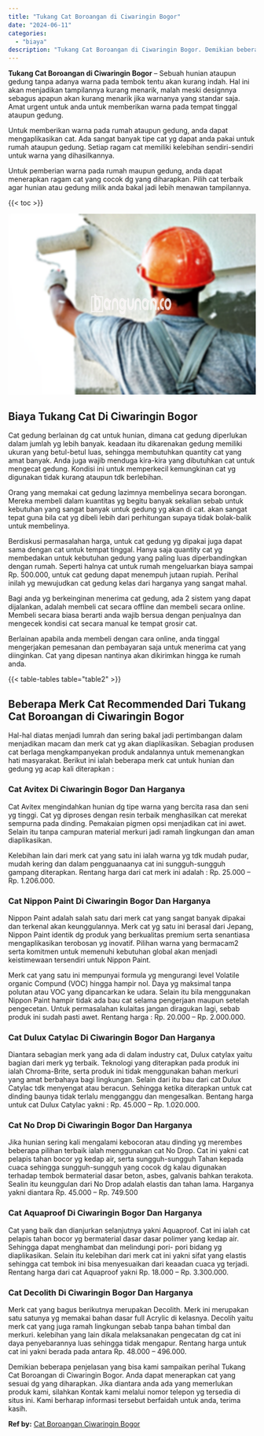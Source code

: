 ```yaml
---
title: "Tukang Cat Boroangan di Ciwaringin Bogor"
date: "2024-06-11"
categories: 
  - "biaya"
description: "Tukang Cat Boroangan di Ciwaringin Bogor. Demikian beberapa penjelasan yang bisa kami sampaikan perihal Tukang Cat Boroangan di Ciwaringin Bogor. Anda dapat..."
---
```


**Tukang Cat Boroangan di Ciwaringin Bogor** – Sebuah hunian ataupun gedung tanpa adanya warna pada tembok tentu akan kurang indah. Hal ini akan menjadikan tampilannya kurang menarik, malah meski designnya sebagus apapun akan kurang menarik jika warnanya yang standar saja. Amat urgent untuk anda untuk memberikan warna pada tempat tinggal ataupun gedung.

Untuk memberikan warna pada rumah ataupun gedung, anda dapat mengaplikasikan cat. Ada sangat banyak tipe cat yg dapat anda pakai untuk rumah ataupun gedung. Setiap ragam cat memiliki kelebihan sendiri-sendiri untuk warna yang dihasilkannya.

Untuk pemberian warna pada rumah maupun gedung, anda dapat menerapkan ragam cat yang cocok dg yang diharapkan. Pilih cat terbaik agar hunian atau gedung milik anda bakal jadi lebih menawan tampilannya.

{{< toc >}}

![Tukang Cat Boroangan di Ciwaringin Bogor](/images/jasa-cat-murah23.png)

## Biaya Tukang Cat Di Ciwaringin Bogor

Cat gedung berlainan dg cat untuk hunian, dimana cat gedung diperlukan dalam jumlah yg lebih banyak. keadaan itu dikarenakan gedung memiliki ukuran yang betul-betul luas, sehingga membutuhkan quantity cat yang amat banyak. Anda juga wajib menduga kira-kira yang dibutuhkan cat untuk mengecat gedung. Kondisi ini untuk memperkecil kemungkinan cat yg digunakan tidak kurang ataupun tdk berlebihan.

Orang yang memakai cat gedung lazimnya membelinya secara borongan. Mereka membeli dalam kuantitas yg begitu banyak sekalian sebab untuk kebutuhan yang sangat banyak untuk gedung yg akan di cat. akan sangat tepat guna bila cat yg dibeli lebih dari perhitungan supaya tidak bolak-balik untuk membelinya.

Berdiskusi permasalahan harga, untuk cat gedung yg dipakai juga dapat sama dengan cat untuk tempat tinggal. Hanya saja quantity cat yg membedakan untuk kebutuhan gedung yang paling luas diperbandingkan dengan rumah. Seperti halnya cat untuk rumah mengeluarkan biaya sampai Rp. 500.000, untuk cat gedung dapat menempuh jutaan rupiah. Perihal inilah yg mewujudkan cat gedung kelas dari harganya yang sangat mahal.

Bagi anda yg berkeinginan menerima cat gedung, ada 2 sistem yang dapat dijalankan, adalah membeli cat secara offline dan membeli secara online. Membeli secara biasa berarti anda wajib bersua dengan penjualnya dan mengecek kondisi cat secara manual ke tempat grosir cat.

Berlainan apabila anda membeli dengan cara online, anda tinggal mengerjakan pemesanan dan pembayaran saja untuk menerima cat yang diinginkan. Cat yang dipesan nantinya akan dikirimkan hingga ke rumah anda.

{{< table-tables table="table2" >}}

## Beberapa Merk Cat Recommended Dari Tukang Cat Boroangan di Ciwaringin Bogor

Hal-hal diatas menjadi lumrah dan sering bakal jadi pertimbangan dalam menjadikan macam dan merk cat yg akan diaplikasikan. Sebagian produsen cat berlaga mengkampanyekan produk andalannya untuk memenangkan hati masyarakat. Berikut ini ialah beberapa merk cat untuk hunian dan gedung yg acap kali diterapkan :

### Cat Avitex Di Ciwaringin Bogor Dan Harganya

Cat Avitex mengindahkan hunian dg tipe warna yang bercita rasa dan seni yg tinggi. Cat yg diproses dengan resin terbaik menghasilkan cat merekat sempurna pada dinding. Pemakaian pigmen opsi menjadikan cat ini awet. Selain itu tanpa campuran material merkuri jadi ramah lingkungan dan aman diaplikasikan.

Kelebihan lain dari merk cat yang satu ini ialah warna yg tdk mudah pudar, mudah kering dan dalam pengguanaanya cat ini sungguh-sungguh gampang diterapkan. Rentang harga dari cat merk ini adalah : Rp. 25.000 – Rp. 1.206.000.

### Cat Nippon Paint Di Ciwaringin Bogor Dan Harganya

Nippon Paint adalah salah satu dari merk cat yang sangat banyak dipakai dan terkenal akan keunggulannya. Merk cat yg satu ini berasal dari Jepang, Nippon Paint identik dg produk yang berkualitas premium serta senantiasa mengaplikasikan terobosan yg inovatif. Pilihan warna yang bermacam2 serta komitmen untuk memenuhi kebutuhan global akan menjadi keistimewaan tersendiri untuk Nippon Paint.

Merk cat yang satu ini mempunyai formula yg mengurangi level Volatile organic Compund (VOC) hingga hampir nol. Daya yg maksimal tanpa polutan atau VOC yang dipancarkan ke udara. Selain itu bila menggunakan Nippon Paint hampir tidak ada bau cat selama pengerjaan maupun setelah pengecetan. Untuk permasalahan kulaitas jangan diragukan lagi, sebab produk ini sudah pasti awet. Rentang harga : Rp. 20.000 – Rp. 2.000.000.

### Cat Dulux Catylac Di Ciwaringin Bogor Dan Harganya

Diantara sebagian merk yang ada di dalam industry cat, Dulux catylax yaitu bagian dari merk yg terbaik. Teknologi yang diterapkan pada produk ini ialah Chroma-Brite, serta produk ini tidak menggunakan bahan merkuri yang amat berbahaya bagi lingkungan. Selain dari itu bau dari cat Dulux Catylac tdk menyengat atau beracun. Sehingga ketika diterapkan untuk cat dinding baunya tidak terlalu mengganggu dan mengesalkan. Bentang harga untuk cat Dulux Catylac yakni : Rp. 45.000 – Rp. 1.020.000.

### Cat No Drop Di Ciwaringin Bogor Dan Harganya

Jika hunian sering kali mengalami kebocoran atau dinding yg merembes beberapa pilihan terbaik ialah menggunakan cat No Drop. Cat ini yakni cat pelapis tahan bocor yg kedap air, serta sungguh-sungguh Tahan kepada cuaca sehingga sungguh-sungguh yang cocok dg kalau digunakan terhadap tembok bermaterial dasar beton, asbes, galvanis bahkan terakota. Sealin itu keunggulan dari No Drop adalah elastis dan tahan lama. Harganya yakni diantara Rp. 45.000 – Rp. 749.500

### Cat Aquaproof Di Ciwaringin Bogor Dan Harganya

Cat yang baik dan dianjurkan selanjutnya yakni Aquaproof. Cat ini ialah cat pelapis tahan bocor yg bermaterial dasar dasar polimer yang kedap air. Sehingga dapat menghambat dan melindungi pori- pori bidang yg diaplikasikan. Selain itu kelebihan dari merk cat ini yakni sifat yang elastis sehingga cat tembok ini bisa menyesuaikan dari keaadan cuaca yg terjadi. Rentang harga dari cat Aquaproof yakni Rp. 18.000 – Rp. 3.300.000.

### Cat Decolith Di Ciwaringin Bogor Dan Harganya

Merk cat yang bagus berikutnya merupakan Decolith. Merk ini merupakan satu satunya yg memakai bahan dasar full Acrylic di kelasnya. Decolih yaitu merk cat yang juga ramah lingkungan sebab tanpa bahan timbal dan merkuri. kelebihan yang lain dikala melaksanakan pengecatan dg cat ini daya penyebarannya luas sehingga tidak mengapur. Rentang harga untuk cat ini yakni berada pada antara Rp. 48.000 – 496.000.

Demikian beberapa penjelasan yang bisa kami sampaikan perihal Tukang Cat Boroangan di Ciwaringin Bogor. Anda dapat menerapkan cat yang sesuai dg yang diharapkan. Jika diantara anda ada yang memerlukan produk kami, silahkan Kontak kami melalui nomor telepon yg tersedia di situs ini. Kami berharap informasi tersebut berfaidah untuk anda, terima kasih.

**Ref by:** [Cat Boroangan Ciwaringin Bogor](https://id.wikipedia.org/wiki/Cat)
